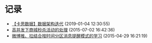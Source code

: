 # 记录
- [【卡思数据】数据架构迭代](../docs/study/caasdata-data.md) (2019-01-04 12:30:55)
- [高并发下商城秒杀活动的处理](../docs/study/concurrent-seckill.md) (2015-07-02 16:42:36)
- [微博推、拉结合按时间分区消息提醒模式的学习](../docs/study/weibo-pull-push-message.md) (2015-04-29 16:21:19)

